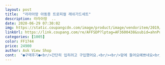 ```yaml
---
layout: post 
title:  "라라아망 아동용 트로피컬 래쉬가드세트" 
description: 라라아망  ..
date: 2020-06-29 07:30:02 
img: https://static.coupangcdn.com/image/product/image/vendoritem/2019/08/08/4945585202/debf8e82-53e1-499e-91a5-263cc69bc8ea.jpg 
linkUrl: https://link.coupang.com/re/AFFSDP?lptag=AF3600438&subid=ahnPublicAsk&pageKey=242638878&itemId=770533273&vendorItemId=4945585202&traceid=V0-113-e70a9b6e9e48b0b9 
categories: [1005] 
color: FF1744 
price: 24900 
author: Ask View Shop 
cont:  "●구매후기●<br/>간단히 입히려고 구입했어요.<br/><br/>맘에 들어요예쁘네요<br/>민트는 9호 (건강한 4살)<br/>바지누 모래 끼이면 빼기 힘들까봐 상의만 입혔어요<br/>살집이있는 4살이라  9호보다 11호가 편했을것같기도해요.<br/><br/>얇은편이에요.<br/><br/>예쁘네요재질도 촉감도 좋고저희 아이가 5살치고 키도크고 덩치도 커서 원 사이즈보다 크게 샀는데 한사이즈크게 사길 잘했어요옆으로 늘어나서 그런가?길이도 그렇게 긴지 모르겠어요^^;; 예쁘게 잘 입을께요내년에 살이 좀 빠진다면... <br/>한해 더 입을지도 모르겠네요^^ㅎ<br/>자매 커플로 흔하지 않는 디자인이라 더 맘에 들어요<br/>정사이즈 이고 지금 딱 좋은데<br/>핑크는 11호 (키작은 7살)<br/>간단히 입히려고 구입했어요.<br/><br/>맘에 들어요예쁘네요<br/>민트는 9호 (건강한 4살)<br/>바지누 모래 끼이면 빼기 힘들까봐 상의만 입혔어요<br/>살집이있는 4살이라  9호보다 11호가 편했을것같기도해요.<br/><br/>얇은편이에요.<br/><br/>예쁘네요재질도 촉감도 좋고저희 아이가 5살치고 키도크고 덩치도 커서 원 사이즈보다 크게 샀는데 한사이즈크게 사길 잘했어요옆으로 늘어나서 그런가?길이도 그렇게 긴지 모르겠어요^^;; 예쁘게 잘 입을께요내년에 살이 좀 빠진다면... <br/>한해 더 입을지도 모르겠네요^^ㅎ<br/>자매 커플로 흔하지 않는 디자인이라 더 맘에 들어요<br/>정사이즈 이고 지금 딱 좋은데<br/>핑크는 11호 (키작은 7살)<br/>" 
---
```

